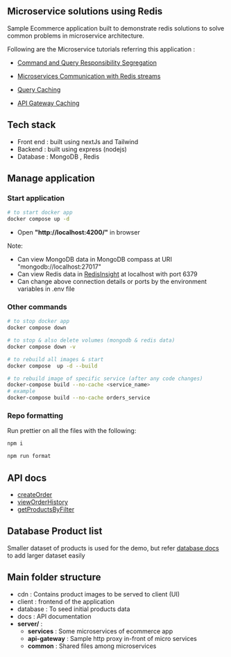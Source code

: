 ## Microservice solutions using Redis

Sample Ecommerce application built to demonstrate redis solutions to solve common problems in microservice architecture.

Following are the Microservice tutorials referring this application :

- [Command and Query Responsibility Segregation](https://developer.redis.com/howtos/solutions/cqrs)
- [Microservices Communication with Redis streams](https://developer.redis.com/howtos/solutions/interservice-communication)

- [Query Caching](https://developer.redis.com/howtos/solutions/caching)

- [API Gateway Caching](https://developer.redis.com/howtos/solutions/api-gateway-caching)

## Tech stack

- Front end : built using nextJs and Tailwind
- Backend : built using express (nodejs)
- Database : MongoDB , Redis

## Manage application

### Start application

```sh
# to start docker app
docker compose up -d
```

- Open **"http://localhost:4200/"** in browser

Note:

- Can view MongoDB data in MongoDB compass at URI "mongodb://localhost:27017"
- Can view Redis data in [RedisInsight](https://redis.com/redis-enterprise/redis-insight/) at localhost with port 6379
- Can change above connection details or ports by the environment variables in .env file

### Other commands

```sh
# to stop docker app
docker compose down

# to stop & also delete volumes (mongodb & redis data)
docker compose down -v

# to rebuild all images & start
docker compose  up -d --build

# to rebuild image of specific service (after any code changes)
docker-compose build --no-cache <service_name>
# example
docker-compose build --no-cache orders_service
```

### Repo formatting

Run prettier on all the files with the following:

```sh
npm i

npm run format
```

## API docs

- [createOrder](docs/api/create-order.md)
- [viewOrderHistory](docs/api/view-order-history.md)
- [getProductsByFilter](docs/api/get-products-by-filter.md)

## Database Product list

Smaller dataset of products is used for the demo, but refer [database docs](./database/readme.md) to add larger dataset easily

## Main folder structure

- cdn : Contains product images to be served to client (UI)
- client : frontend of the application
- database : To seed initial products data
- docs : API documentation
- **server/** :
  - **services** : Some microservices of ecommerce app
  - **api-gateway** : Sample http proxy in-front of micro services
  - **common** : Shared files among microservices
